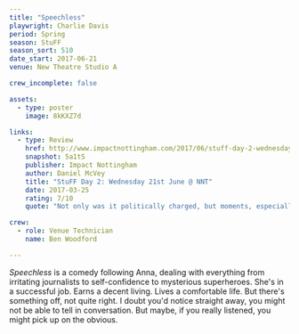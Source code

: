 ```yaml
---
title: "Speechless"
playwright: Charlie Davis 
period: Spring
season: StuFF
season_sort: 510
date_start: 2017-06-21
venue: New Theatre Studio A

crew_incomplete: false

assets:
  - type: poster
    image: 8kKXZ7d

links:
  - type: Review
    href: http://www.impactnottingham.com/2017/06/stuff-day-2-wednesday-21st-june-nnt/
    snapshot: 5a1tS
    publisher: Impact Nottingham
    author: Daniel McVey 
    title: "StuFF Day 2: Wednesday 21st June @ NNT"
    date: 2017-03-25
    rating: 7/10
    quote: "Not only was it politically charged, but moments, especially the introduction of the character of ‘the Pen’, were side-splittingly funny."

crew:
  - role: Venue Technician
    name: Ben Woodford

---
```


*Speechless* is a comedy following Anna, dealing with everything from irritating journalists to self-confidence to mysterious superheroes. She's in a successful job. Earns a decent living. Lives a comfortable life. But there's something off, not quite right. I doubt you'd notice straight away, you might not be able to tell in conversation. But maybe, if you really listened, you might pick up on the obvious.
